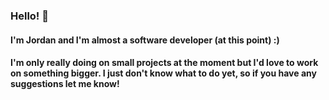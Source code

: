 ### Hello! 👋

#### I'm Jordan and I'm almost a software developer (at this point) :)

#### I'm only really doing on small projects at the moment but I'd love to work on something bigger. I just don't know what to do yet, so if you have any suggestions let me know!
